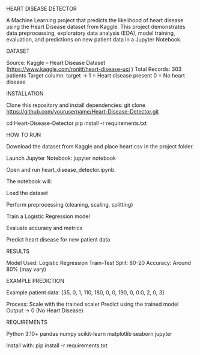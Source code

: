 HEART DISEASE DETECTOR

A Machine Learning project that predicts the likelihood of heart disease using the Heart Disease dataset from Kaggle.
This project demonstrates data preprocessing, exploratory data analysis (EDA), model training, evaluation, and predictions on new patient data in a Jupyter Notebook.

DATASET

Source: Kaggle – Heart Disease Dataset (https://www.kaggle.com/ronitf/heart-disease-uci
)
Total Records: 303 patients
Target column: target →
1 = Heart disease present
0 = No heart disease


INSTALLATION

Clone this repository and install dependencies:
git clone https://github.com/yourusername/Heart-Disease-Detector.git

cd Heart-Disease-Detector
pip install -r requirements.txt

HOW TO RUN

Download the dataset from Kaggle and place heart.csv in the project folder.

Launch Jupyter Notebook:
jupyter notebook

Open and run heart_disease_detector.ipynb.

The notebook will:

Load the dataset

Perform preprocessing (cleaning, scaling, splitting)

Train a Logistic Regression model

Evaluate accuracy and metrics

Predict heart disease for new patient data

RESULTS

Model Used: Logistic Regression
Train-Test Split: 80-20
Accuracy: Around 80% (may vary)

EXAMPLE PREDICTION

Example patient data:
[35, 0, 1, 110, 180, 0, 0, 190, 0, 0.0, 2, 0, 3]

Process:
Scale with the trained scaler
Predict using the trained model
Output → 0 (No Heart Disease)


REQUIREMENTS

Python 3.10+
pandas
numpy
scikit-learn
matplotlib
seaborn
jupyter

Install with: pip install -r requirements.txt